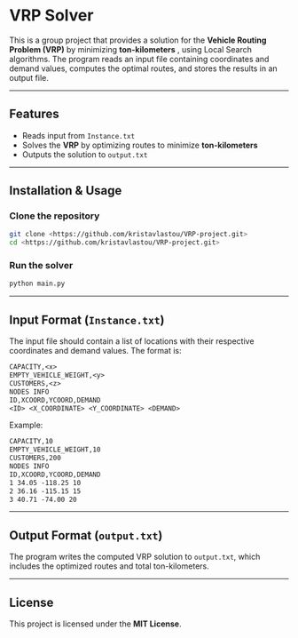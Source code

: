 # VRP Solver

This is a group project that provides a solution for the **Vehicle Routing Problem (VRP)** by minimizing **ton-kilometers** , using Local Search algorithms. The program reads an input file containing coordinates and demand values, computes the optimal routes, and stores the results in an output file.

---

## Features
- Reads input from `Instance.txt`
- Solves the **VRP** by optimizing routes to minimize **ton-kilometers**
- Outputs the solution to `output.txt`

---

## Installation & Usage

### Clone the repository
```sh
git clone <https://github.com/kristavlastou/VRP-project.git>
cd <https://github.com/kristavlastou/VRP-project.git>
```

### Run the solver
```sh
python main.py
```

---

## Input Format (`Instance.txt`)
The input file should contain a list of locations with their respective coordinates and demand values. The format is:

```txt
CAPACITY,<x>
EMPTY_VEHICLE_WEIGHT,<y>
CUSTOMERS,<z>
NODES INFO
ID,XCOORD,YCOORD,DEMAND
<ID> <X_COORDINATE> <Y_COORDINATE> <DEMAND>
```

Example:

```txt
CAPACITY,10
EMPTY_VEHICLE_WEIGHT,10
CUSTOMERS,200
NODES INFO
ID,XCOORD,YCOORD,DEMAND
1 34.05 -118.25 10
2 36.16 -115.15 15
3 40.71 -74.00 20
```

---

## Output Format (`output.txt`)
The program writes the computed VRP solution to `output.txt`, which includes the optimized routes and total ton-kilometers.

---



## License
This project is licensed under the **MIT License**.


